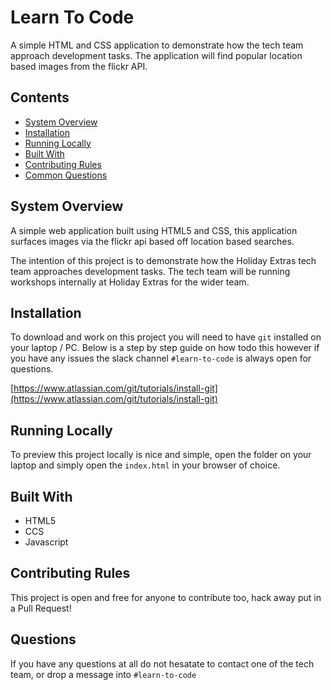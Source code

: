 # Learn To Code
A simple HTML and CSS application to demonstrate how the tech team approach development tasks. The application will find popular location based images from the flickr API.


## Contents
* [System Overview](#system-overview)
* [Installation](#installation)
* [Running Locally](#running-locally)
* [Built With](#built-with)
* [Contributing Rules](#contributing-rules)
* [Common Questions](#questions)


## System Overview

A simple web application built using HTML5 and CSS, this application surfaces images via the flickr api based off location based searches.

The intention of this project is to demonstrate how the Holiday Extras tech team approaches development tasks. The tech team will be running workshops internally at Holiday Extras for the wider team.

## Installation

To download and work on this project you will need to have `git` installed on your laptop / PC. Below is a step by step guide on how todo this however if you have any issues the slack channel `#learn-to-code` is always open for questions. 

[https://www.atlassian.com/git/tutorials/install-git](https://www.atlassian.com/git/tutorials/install-git)

## Running Locally

To preview this project locally is nice and simple, open the folder on your laptop and simply open the `index.html` in your browser of choice.


## Built With

* HTML5
* CCS
* Javascript


## Contributing Rules

This project is open and free for anyone to contribute too, hack away put in a Pull Request!

## Questions

If you have any questions at all do not hesatate to contact one of the tech team, or drop a message into `#learn-to-code`